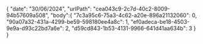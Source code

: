 { 
  "date": "30/06/2024",
  "urlPath": "cea043c9-2c7d-40c2-8009-94b57609a508",
  "body":{
  "7c3a95c6-75a3-4c62-a20e-896a21132060": 0,
  "90a07a32-431a-4299-be59-598180ee4a8c": 1,
  "ef0adeca-be18-4503-9e9a-d93c22bd7a6e": 2,
  "d59cd843-1b53-4131-9966-641d41aa634b": 3
}
}
